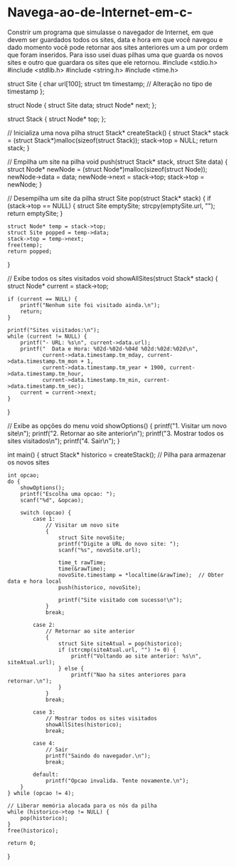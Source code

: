 # Navega-ao-de-Internet-em-c-
Constrir um programa que simulasse o navegador de Internet, em que devem ser guardados todos os sites, data e hora em que você navegou e dado momento você pode retornar aos sites anteriores um a um por ordem que foram inseridos. Para isso usei duas pilhas uma que guarda os novos sites e outro que guardara os sites que ele retornou.
#include <stdio.h>
#include <stdlib.h>
#include <string.h>
#include <time.h>

struct Site {
    char url[100];
    struct tm timestamp;  // Alteração no tipo de timestamp
};

struct Node {
    struct Site data;
    struct Node* next;
};

struct Stack {
    struct Node* top;
};

// Inicializa uma nova pilha
struct Stack* createStack() {
    struct Stack* stack = (struct Stack*)malloc(sizeof(struct Stack));
    stack->top = NULL;
    return stack;
}

// Empilha um site na pilha
void push(struct Stack* stack, struct Site data) {
    struct Node* newNode = (struct Node*)malloc(sizeof(struct Node));
    newNode->data = data;
    newNode->next = stack->top;
    stack->top = newNode;
}

// Desempilha um site da pilha
struct Site pop(struct Stack* stack) {
    if (stack->top == NULL) {
        struct Site emptySite;
        strcpy(emptySite.url, "");
        return emptySite;
    }

    struct Node* temp = stack->top;
    struct Site popped = temp->data;
    stack->top = temp->next;
    free(temp);
    return popped;
}

// Exibe todos os sites visitados
void showAllSites(struct Stack* stack) {
    struct Node* current = stack->top;

    if (current == NULL) {
        printf("Nenhum site foi visitado ainda.\n");
        return;
    }

    printf("Sites visitados:\n");
    while (current != NULL) {
        printf("- URL: %s\n", current->data.url);
        printf("  Data e Hora: %02d-%02d-%04d %02d:%02d:%02d\n",
               current->data.timestamp.tm_mday, current->data.timestamp.tm_mon + 1,
               current->data.timestamp.tm_year + 1900, current->data.timestamp.tm_hour,
               current->data.timestamp.tm_min, current->data.timestamp.tm_sec);
        current = current->next;
    }
}

// Exibe as opções do menu
void showOptions() {
    printf("1. Visitar um novo site\n");
    printf("2. Retornar ao site anterior\n");
    printf("3. Mostrar todos os sites visitados\n");
    printf("4. Sair\n");
}

int main() {
    struct Stack* historico = createStack();    // Pilha para armazenar os novos sites

    int opcao;
    do {
        showOptions();
        printf("Escolha uma opcao: ");
        scanf("%d", &opcao);

        switch (opcao) {
            case 1:
                // Visitar um novo site
                {
                    struct Site novoSite;
                    printf("Digite a URL do novo site: ");
                    scanf("%s", novoSite.url);

                    time_t rawTime;
                    time(&rawTime);
                    novoSite.timestamp = *localtime(&rawTime);  // Obter data e hora local
                    push(historico, novoSite);

                    printf("Site visitado com sucesso!\n");
                }
                break;

            case 2:
                // Retornar ao site anterior
                {
                    struct Site siteAtual = pop(historico);
                    if (strcmp(siteAtual.url, "") != 0) {
                        printf("Voltando ao site anterior: %s\n", siteAtual.url);
                    } else {
                        printf("Nao ha sites anteriores para retornar.\n");
                    }
                }
                break;

            case 3:
                // Mostrar todos os sites visitados
                showAllSites(historico);
                break;

            case 4:
                // Sair
                printf("Saindo do navegador.\n");
                break;

            default:
                printf("Opcao invalida. Tente novamente.\n");
        }
    } while (opcao != 4);

    // Liberar memória alocada para os nós da pilha
    while (historico->top != NULL) {
        pop(historico);
    }
    free(historico);

    return 0;
}
